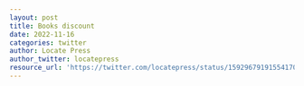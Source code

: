 ```yaml
---
layout: post
title: Books discount
date: 2022-11-16
categories: twitter
author: Locate Press
author_twitter: locatepress
resource_url: 'https://twitter.com/locatepress/status/1592967919155417088'
---
```

